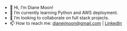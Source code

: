 - 👋 Hi, I’m Diane Moon!
- 🌱 I’m currently learning Python and AWS deployment. 
- 💞 I’m looking to collaborate on full stack projects. 
- 📫 How to reach me: dianejmoon@gmail.com | <a href="https://linkedin.com/in/dianejmoon/">LinkedIn</a>

<!---
dianemoon/dianemoon is a ✨ special ✨ repository because its `README.md` (this file) appears on your GitHub profile.
You can click the Preview link to take a look at your changes.
--->
